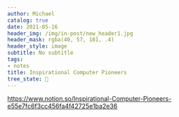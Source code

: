 ```yaml
---
author: Michael
catalog: true
date: 2021-05-16
header_img: /img/in-post/new_header1.jpg
header_mask: rgba(40, 57, 101, .4)
header_style: image
subtitle: No subtitle
tags:
- notes
title: Inspirational Computer Pioneers
tree_state: 🌱
---
```


https://www.notion.so/Inspirational-Computer-Pioneers-e55e7fc6f3cc456fa4f42725e1ba2e36